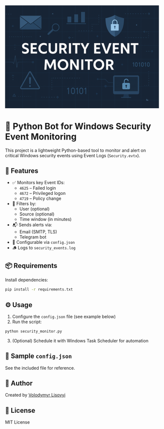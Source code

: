 ![Banner](images/banner.png)
# 🐍 Python Bot for Windows Security Event Monitoring

This project is a lightweight Python-based tool to monitor and alert on critical Windows security events using Event Logs (`Security.evtx`).

## 🔐 Features

- ✅ Monitors key Event IDs:  
  - `4625` – Failed login  
  - `4672` – Privileged logon  
  - `4719` – Policy change
- 🔎 Filters by:
  - User (optional)
  - Source (optional)
  - Time window (in minutes)
- 📬 Sends alerts via:
  - Email (SMTP, TLS)
  - Telegram bot
- 🧠 Configurable via `config.json`
- 🪵 Logs to `security_events.log`

## 📦 Requirements

Install dependencies:
```bash
pip install -r requirements.txt
```

## ⚙️ Usage

1. Configure the `config.json` file (see example below)
2. Run the script:
```bash
python security_monitor.py
```

3. (Optional) Schedule it with Windows Task Scheduler for automation

## 🧾 Sample `config.json`

See the included file for reference.

## 👤 Author

Created by [Volodymyr Lisovyi](https://www.linkedin.com/in/volodymyr-lisovyi-66447649/)

## 📄 License

MIT License
